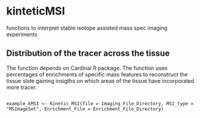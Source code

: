 # kinteticMSI
functions to interpret stable isotope assisted mass spec imaging experiments

## Distribution of the tracer across the tissue

The function depends on Cardinal R package. The function uses percentages of enrichments of specific mass features to reconstruct the tissue slide gaining insigths on which areas of the tissue have incorporated more tracer.

``` 

example_kMSI <- Kinetic_MSI(file = Imaging_File_Directory, MSI_type = "MSImageSet", Enrichment_File = Enrichment_File_Directory)

``` 

